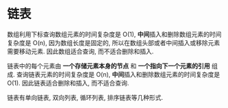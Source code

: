 # 链表

数组利用下标查询数组元素的时间复杂度是 O(1), **中间**插入和删除数组元素的时间复杂度是 O(n), 因为数组长度是固定的, 所以在数组头部或者中间插入或移除元素需要移动元素. 因此数组适合查询, 而不适合删除和插入.

链表中的每个元素由 **一个存储元素本身的节点** 和 **一个指向下一个元素的引用** 组成. 查询链表元素的时间复杂度是 O(n), **中间**插入和删除数组元素的时间复杂度是 O(1). 因此链表适合删除和插入, 而不适合查询.

链表有单向链表, 双向列表, 循环列表, 排序链表等几种形式.
